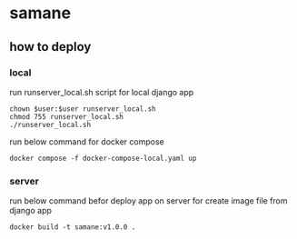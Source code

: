 # samane
## how to deploy

### local

run runserver_local.sh script for local django app

```
chown $user:$user runserver_local.sh 
chmod 755 runserver_local.sh
./runserver_local.sh 
```

run below command for docker compose 
```
docker compose -f docker-compose-local.yaml up
```

### server

run below command befor deploy app on server for create image file from django app

```
docker build -t samane:v1.0.0 .
```